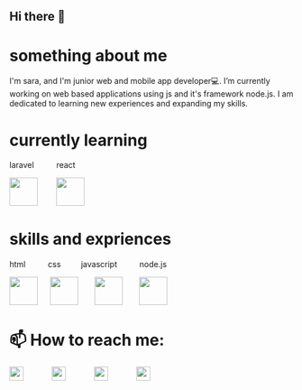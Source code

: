 ## Hi there 👋

<h1>something about me</h1>
I'm sara, and I'm junior web and mobile app developer💻. I’m currently working on web based applications using js and it's framework node.js. I am dedicated to learning new experiences and expanding my skills.

<h1>currently learning</h1>

<p>laravel &emsp; &emsp; react</p><img src="https://github.com/user-attachments/assets/3c7ac5a8-6f04-40c0-9812-808391204fb2" width="50px" height="50px"/> &emsp; &ensp; <img src="https://github.com/user-attachments/assets/decc54f4-561c-4dd5-b2a0-bd25bb151de1" width="50px" height="50px"/>



<h1> skills and expriences</h1>
<p>html &emsp; &emsp; css &emsp; &emsp;javascript &emsp; &emsp; node.js</p> <img src="https://github.com/user-attachments/assets/b47bd404-f046-4708-95d4-34fd4cf18a84" width="50px" height="50px"/> &emsp;  <img src="https://github.com/user-attachments/assets/51963e13-86bb-40c4-ab20-aa76244f055c" width="50px" height="50px"/>  &emsp;  &ensp;<img src="https://github.com/user-attachments/assets/605e5800-dbed-468b-a3d8-f11991c0605f" width="50px" height="50px"/> &emsp;  &ensp;<img src="https://github.com/user-attachments/assets/4b37ce40-fa07-40e2-9437-34b3cf763a16" width="50px" height="50px"/> 

<h1> 📫 How to reach me:</h1>
<a href="https://linkedin.com/in/sara-mersha"><img src="https://github.com/user-attachments/assets/e6ed894e-070f-4357-bfdb-9dca11766bbc" width="25px" height="25px"/></a>&emsp; &emsp; &emsp;<a href="https://t.me/Libethiopia"><img src="https://github.com/user-attachments/assets/98324e14-8b68-4a15-be31-7627b718f780" width="25px" height="25px"/></a>&emsp; &emsp; &emsp;<a href="https://www.instagram.com/sara_mersha_?igsh=NmM5cWllMDhna3J5"><img src="https://github.com/user-attachments/assets/998c7101-f12f-4f31-b1e1-5b57bf687d4b" width="25px" height="25px"/></a>&emsp; &emsp; &emsp;<a href="https://saramersha27@gmail.com"><img src="https://github.com/user-attachments/assets/cc44f2e8-cb87-41d5-ab52-92bcc3ca10b8" width="25px" height="25px"/></a>


